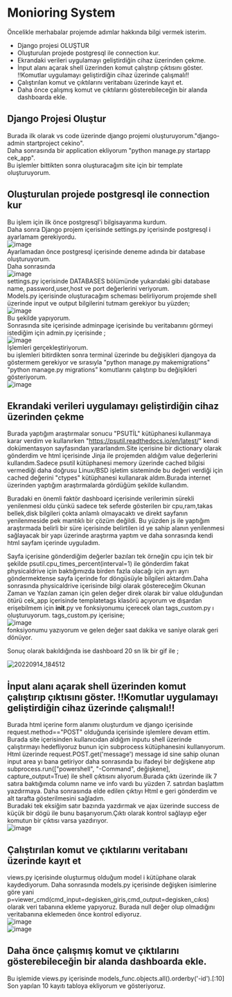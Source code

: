 # Monioring System

Öncelikle merhabalar projemde adımlar hakkında bilgi vermek isterim.
* Django projesi OLUŞTUR
* Oluşturulan projede postgresql ile connection kur.
* Ekrandaki verileri uygulamayı geliştirdiğin cihaz üzerinden çekme.
* İnput alanı açarak shell üzerinden komut çalıştırıp çıktısını göster. !!Komutlar uygulamayı geliştirdiğin cihaz üzerinde çalışmalı!!
* Çalıştırılan komut ve çıktılarını veritabanı üzerinde kayıt et.
* Daha önce çalışmış komut ve çıktılarını gösterebileceğin bir alanda dashboarda ekle.

## Django Projesi Oluştur
Burada ilk olarak vs code üzerinde django projemi oluşturuyorum."django-admin startproject cekino".<br>
Daha sonrasında bir application ekliyorum "python manage.py startapp cek_app".<br>
Bu işlemler bittikten sonra oluşturacağım site için bir template oluşturuyorum.


## Oluşturulan projede postgresql ile connection kur
Bu işlem için ilk önce postgresql'i bilgisayarıma kurdum. <br>
Daha sonra Django projem içerisinde settings.py içerisinde postgresql i ayarlamam gerekiyordu.<br>![image](https://user-images.githubusercontent.com/63595177/190194294-8b38e0bf-7a57-4574-893d-6647d6cd7ad9.png)<br>
Ayarlamadan önce postgresql içerisinde deneme adında bir database oluşturuyorum.<br>
Daha sonrasında <br>![image](https://user-images.githubusercontent.com/63595177/190194500-26625230-89e9-4281-a7cf-e2a8443a5d4c.png)<br>
settings.py içerisinde DATABASES bölümünde yukarıdaki gibi database name, password,user,host ve port değerlerini veriyorum.<br>
Models.py içerisinde oluşturacağım scheması belirliyorum projemde shell üzerinde input ve output bilgilerini tutmam gerekiyor bu yüzden;<br>
![image](https://user-images.githubusercontent.com/63595177/190195344-31c140c7-63fc-47a3-bf5b-470a0992148e.png)<br>
 Bu şekilde yapıyorum.<br>
 Sonrasında site içerisinde adminpage içerisinde bu veritabanını görmeyi istediğim için admin.py içerisinde ;<br>
 ![image](https://user-images.githubusercontent.com/63595177/190195596-37779b92-5abf-4903-ac67-0da17ed6c789.png)<br>
 İşlemleri gerçekleştiriyorum.<br>
bu işlemleri bitirdikten sonra terminal üzerinde bu değişikleri djangoya da göstermem gerekiyor ve sırasıyla "python manage.py makemigrations" "python manage.py migrations" komutlarını çalıştırıp bu değişikleri gösteriyorum. <br>
![image](https://user-images.githubusercontent.com/63595177/190195801-df76ea9c-b559-4ab3-a248-838b4c15c7d8.png)<br>

##  Ekrandaki verileri uygulamayı geliştirdiğin cihaz üzerinden çekme
Burada yaptığım araştırmalar sonucu "PSUTİL" kütüphanesi kullanmaya karar verdim ve kullanırken "https://psutil.readthedocs.io/en/latest/" kendi dokümentasyon sayfasından yararlandım.Site içerisine bir dictionary olarak gönderdim ve html içerisinde Jinja ile projemden aldığım value değerlerini kullandım.Sadece psutil kütüphanesi memory üzerinde cached bilgisi vermediği daha doğrusu Linux/BSD işletim sisteminde bu değeri verdiği için cached değerini "ctypes" kütüphanesi kullanarak aldım.Burada internet üzerinden yaptığım araştırmalarda gördüğüm şekilde kullandım. <br>

Buradaki en önemli faktör dashboard içerisinde verilerimin sürekli yenilenmesi oldu çünkü sadece tek seferde gösterilen bir cpu,ram,takas bellek,disk bilgileri çokta anlamlı olmayacaktı ve direkt sayfanın yenilenmeside pek mantıklı bir çözüm değildi. Bu yüzden js ile yaptığım araştırmada belirli bir süre içerisinde belirtilen id ye sahip alanın yenilenmesi sağlayacak bir yapı üzerinde araştırma yaptım ve daha sonrasında kendi html sayfam içerinde uyguladım. <br>

Sayfa içerisine gönderdiğim değerler bazıları tek örneğin cpu için tek bir şekilde psutil.cpu_times_percent(interval=1) ile gönderdim fakat physicaldrive için baktığımızda birden fazla olacağı için ayrı ayrı göndermektense sayfa içerinde for döngüsüyle bilgileri aktardım.Daha sonrasında physicaldrive içerisinde bilgi olarak göstereceğim Okunan Zaman ve Yazılan zaman için gelen değer direk olarak bir value olduğundan ötürü cek_app içerisinde templatetags klasörü açıyorum ve dışardan erişebilmem için __init__.py ve fonksiyonumu içerecek olan tags_custom.py ı oluşturuyorum.  tags_custom.py içerisine;
<br>
![image](https://user-images.githubusercontent.com/63595177/190202112-023cd722-5fc9-4d3d-9fc4-d2b9ba363ec2.png)<br>
fonksiyonumu yazıyorum ve gelen değer saat dakika ve saniye olarak geri dönüyor.

Sonuç olarak bakıldığında ise dashboard 20 sn lik bir gif ile ;<br>

![20220914_184512](https://user-images.githubusercontent.com/63595177/190201447-535262b9-280b-4a88-a6dd-f20318d0eb20.gif)<br>


## İnput alanı açarak shell üzerinden komut çalıştırıp çıktısını göster. !!Komutlar uygulamayı geliştirdiğin cihaz üzerinde çalışmalı!!

Burada html içerine form alanımı oluşturdum ve django içerisinde request.method=="POST" olduğunda içerisinde işlemlere devam ettim. Burada site içerisinden kullanıcıdan aldığım inputu shell üzerinde çalıştırmayı hedefliyoruz bunun için subprocess kütüphanesini kullanıyorum. Html üzerinde request.POST.get('message') message id sine sahip olunan input area yı bana getiriyor daha sonrasında bu ifadeyi bir değişkene atıp subprocess.run(["powershell", "-Command", değişkene], capture_output=True) ile shell çıktısını alıyorum.Burada çıktı üzerinde ilk 7 satıra baktığımda column name ve info vardı bu yüzden 7. satırdan başlattım yazdırmaya. Daha sonrasında elde edilen çıktıyı Html e geri gönderdim ve alt tarafta gösterilmesini sağladım.<br>
Buradaki tek eksiğim satır bazında yazdırmak ve ajax üzerinde success de küçük bir dögü ile bunu başarıyorum.Çıktı olarak kontrol sağlayıp eğer komutun bir çıktısı varsa yazdırıyor.<br>
![image](https://user-images.githubusercontent.com/63595177/190248400-f00fafdb-eb33-48be-a3f0-9fa3776ae915.png)

## Çalıştırılan komut ve çıktılarını veritabanı üzerinde kayıt et
views.py içerisinde oluşturmuş olduğum model i kütüphane olarak kaydediyorum. Daha sonrasında models.py içerisinde değişken isimlerine göre yani p=viewer_cmd(cmd_input=degisken_giris,cmd_output=degisken_cıkıs) olarak veri tabanına ekleme yapıyoruz. Burada null değer olup olmadığını veritabanına eklemeden önce kontrol ediyoruz. <br>
![image](https://user-images.githubusercontent.com/63595177/190231747-4d861c9d-6b01-43a7-8029-8103ba53e17f.png) <br>
![image](https://user-images.githubusercontent.com/63595177/190231871-eddb46a5-ad03-44e5-abc9-72eb0bfb077f.png)<br>

##  Daha önce çalışmış komut ve çıktılarını gösterebileceğin bir alanda dashboarda ekle.
Bu işlemide views.py içerisinde models_func.objects.all().orderby('-id').[:10]
Son yapılan 10 kayıtı tabloya ekliyorum ve gösteriyoruz.












